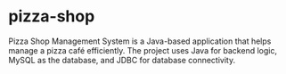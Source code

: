 # pizza-shop
Pizza Shop Management System is a Java-based application that helps manage a pizza café efficiently. The project uses Java for backend logic, MySQL as the database, and JDBC for database connectivity.
